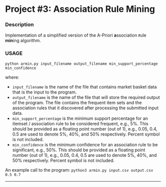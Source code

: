 # Project #3: Association Rule Mining

### Description
Implementation of a simplified version of the A-Priori **a**ssociation **r**ule **min**ing algorithm.

### USAGE
`python armin.py input_filename output_filename min_support_percentage min_confidence`

where:
* `input_filename` is the name of the file that contains market basket data that is the input to the program.
* `output_filename` is the name of the file that will store the required output of the program. The file contains the frequent item sets and the association rules that it discovered after processing the submitted input data.
* `min_support_percentage` is the minimum support percentage for an itemset / association rule to be considered frequent, e.g., 5%. This should be provided as a floating point number (out of 1), e.g., 0.05, 0.4, 0.5 are used to denote 5%, 40%, and 50% respectively. Percent symbol is not included.
* `min_confidence` is the minimum confidence for an association rule to be significant, e.g., 50%. This should be provided as a floating point number (out of 1), e.g., 0.05, 0.4, 0.5 are used to denote 5%, 40%, and 50% respectively. Percent symbol is not included.  

An example call to the program:
`python3 armin.py input.csv output.csv 0.5 0.7`

---
